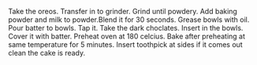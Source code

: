 Take the oreos. Transfer in to grinder. Grind until powdery.
Add baking powder and milk to powder.Blend it for 30 seconds.
Grease bowls with oil. Pour batter to bowls. Tap it.
Take the dark choclates. Insert in the bowls. Cover it with batter.
Preheat oven at 180 celcius. Bake after preheating at same temperature for 5 minutes.
Insert toothpick at sides if it comes out clean the cake is ready.